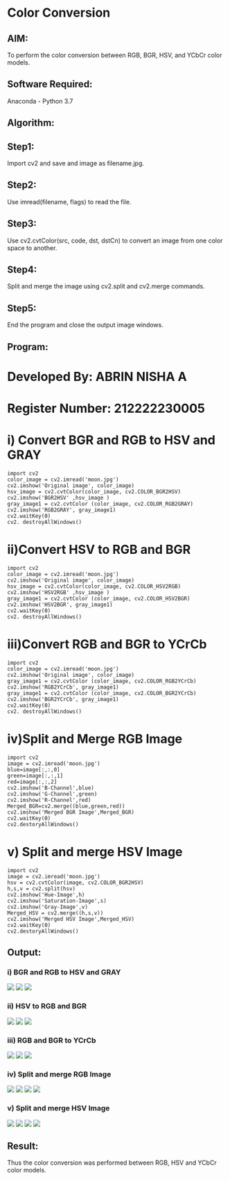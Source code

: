 # Color Conversion

## AIM:
To perform the color conversion between RGB, BGR, HSV, and YCbCr color models.

## Software Required:

Anaconda - Python 3.7

## Algorithm:

## Step1:

Import cv2 and save and image as filename.jpg.

## Step2:

Use imread(filename, flags) to read the file.

## Step3:

Use cv2.cvtColor(src, code, dst, dstCn) to convert an image from one color space to another.

## Step4:

Split and merge the image using cv2.split and cv2.merge commands.

## Step5:

End the program and close the output image windows.

## Program:

# Developed By: ABRIN NISHA A
# Register Number: 212222230005

# i) Convert BGR and RGB to HSV and GRAY
```
import cv2
color_image = cv2.imread('moon.jpg')
cv2.imshow('Original image', color_image)
hsv_image = cv2.cvtColor(color_image, cv2.COLOR_BGR2HSV)
cv2.imshow('BGR2HSV' ,hsv_image )
gray_image1 = cv2.cvtColor (color_image, cv2.COLOR_RGB2GRAY)
cv2.imshow('RGB2GRAY', gray_image1)
cv2.waitKey(0)
cv2. destroyAllWindows()
```

# ii)Convert HSV to RGB and BGR
```
import cv2
color_image = cv2.imread('moon.jpg')
cv2.imshow('Original image', color_image)
hsv_image = cv2.cvtColor(color_image, cv2.COLOR_HSV2RGB)
cv2.imshow('HSV2RGB' ,hsv_image )
gray_image1 = cv2.cvtColor (color_image, cv2.COLOR_HSV2BGR)
cv2.imshow('HSV2BGR', gray_image1)
cv2.waitKey(0)
cv2. destroyAllWindows()
```
# iii)Convert RGB and BGR to YCrCb
```
import cv2
color_image = cv2.imread('moon.jpg')
cv2.imshow('Original image', color_image)
gray_image1 = cv2.cvtColor (color_image, cv2.COLOR_RGB2YCrCb)
cv2.imshow('RGB2YCrCb', gray_image1)
gray_image1 = cv2.cvtColor (color_image, cv2.COLOR_BGR2YCrCb)
cv2.imshow('BGR2YCrCb', gray_image1)
cv2.waitKey(0)
cv2. destroyAllWindows()
```

# iv)Split and Merge RGB Image
```
import cv2
image = cv2.imread('moon.jpg')
blue=image[:,:,0]
green=image[:,:,1]
red=image[:,:,2]
cv2.imshow('B-Channel',blue)
cv2.imshow('G-Channel',green)
cv2.imshow('R-Channel',red)
Merged_BGR=cv2.merge((blue,green,red))
cv2.imshow('Merged BGR Image',Merged_BGR)
cv2.waitKey(0)
cv2.destoryAllWindows()
```

# v) Split and merge HSV Image
```
import cv2
image = cv2.imread('moon.jpg')
hsv = cv2.cvtColor(image, cv2.COLOR_BGR2HSV)
h,s,v = cv2.split(hsv)
cv2.imshow('Hue-Image',h)
cv2.imshow('Saturation-Image',s)
cv2.imshow('Gray-Image',v)
Merged_HSV = cv2.merge((h,s,v))
cv2.imshow('Merged HSV Image',Merged_HSV)
cv2.waitKey(0)
cv2.destoryAllWindows()
```
## Output:

### i) BGR and RGB to HSV and GRAY

![](a1.png)
![](a2.png)
![](a3.png)


### ii) HSV to RGB and BGR

![](b1.png)
![](b2.png)
![](b3.png)


### iii) RGB and BGR to YCrCb

![](c1.png)
![](c2.png)
![](c3.png)

### iv) Split and merge RGB Image

![](d1.png)
![](d2.png)
![](d3.png)
![](d4.png)

### v) Split and merge HSV Image

![](e1.png)
![](e2.png)
![](e3.png)
![](e4.png)


## Result:

Thus the color conversion was performed between RGB, HSV and YCbCr color models.
